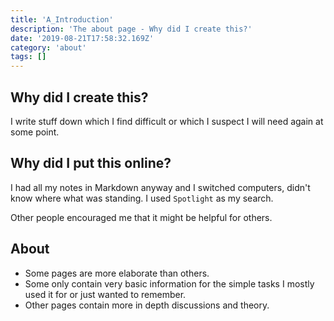 ```yaml
---
title: 'A_Introduction'
description: 'The about page - Why did I create this?'
date: '2019-08-21T17:58:32.169Z'
category: 'about'
tags: []
---
```


## Why did I create this?

I write stuff down which I find difficult or which I suspect I will need again at some point.

## Why did I put this online?

I had all my notes in Markdown anyway and I switched computers, didn't know where what was standing. I used `Spotlight` as my search.

Other people encouraged me that it might be helpful for others.

## About

- Some pages are more elaborate than others.
- Some only contain very basic information for the simple tasks I mostly used it for or just wanted to remember.
- Other pages contain more in depth discussions and theory.
